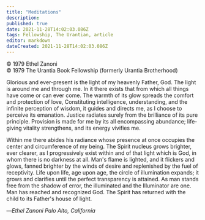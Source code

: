 ```yaml
---
title: "Meditations"
description: 
published: true
date: 2021-11-28T14:02:03.086Z
tags: Fellowship, The Urantian, article
editor: markdown
dateCreated: 2021-11-28T14:02:03.086Z
---
```


<p class="v-card v-sheet theme--light grey lighten-3 px-2">© 1979 Ethel Zanoni<br>© 1979 The Urantia Book Fellowship (formerly Urantia Brotherhood)</p>

Glorious and ever-present is the light of my heavenly Father, God. The light is around me and through me. In it there exists that from which all things have come or can ever come. The warmth of its glow spreads the comfort and protection of love, Constituting intelligence, understanding, and the infinite perception of wisdom, it guides and directs me, as I choose to perceive its emanation. Justice radiates surely from the brilliance of its pure principle. Provision is made for me by its all encompassing abundance; life-giving vitality strengthens, and its energy vivifies me.

Within me there abides his radiance whose presence at once occupies the center and circumference of my being. The Spirit nucleus grows brighter, ever clearer, as I progressively exist within and of that light which is God, in whom there is no darkness at all. Man's flame is lighted, and it flickers and glows, fanned brighter by the winds of desire and replenished by the fuel of receptivity. Life upon life, age upon age, the circle of illumination expands; it grows and clarifies until the perfect transparency is attained. As man stands free from the shadow of error, the illuminated and the Illuminator are one. Man has reached and recognized God. The Spirit has returned with the child to its Father's house of light.

—_Ethel Zanoni_
_Palo Alto, California_